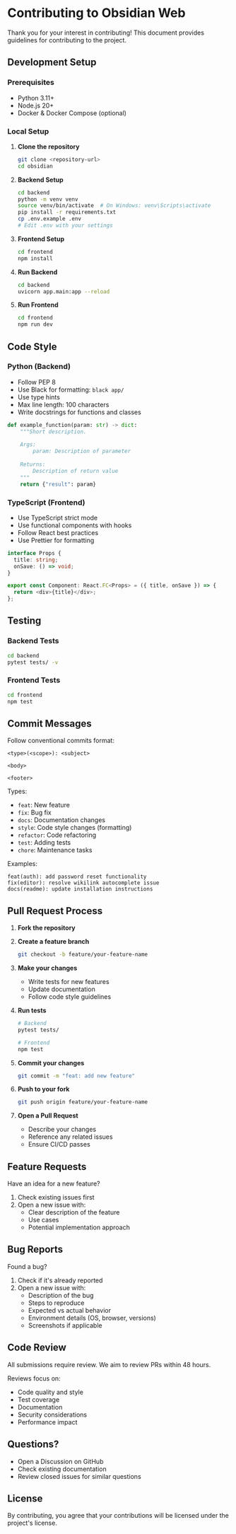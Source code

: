 # Contributing to Obsidian Web

Thank you for your interest in contributing! This document provides guidelines for contributing to the project.

## Development Setup

### Prerequisites

- Python 3.11+
- Node.js 20+
- Docker & Docker Compose (optional)

### Local Setup

1. **Clone the repository**
   ```bash
   git clone <repository-url>
   cd obsidian
   ```

2. **Backend Setup**
   ```bash
   cd backend
   python -m venv venv
   source venv/bin/activate  # On Windows: venv\Scripts\activate
   pip install -r requirements.txt
   cp .env.example .env
   # Edit .env with your settings
   ```

3. **Frontend Setup**
   ```bash
   cd frontend
   npm install
   ```

4. **Run Backend**
   ```bash
   cd backend
   uvicorn app.main:app --reload
   ```

5. **Run Frontend**
   ```bash
   cd frontend
   npm run dev
   ```

## Code Style

### Python (Backend)

- Follow PEP 8
- Use Black for formatting: `black app/`
- Use type hints
- Max line length: 100 characters
- Write docstrings for functions and classes

```python
def example_function(param: str) -> dict:
    """Short description.
    
    Args:
        param: Description of parameter
        
    Returns:
        Description of return value
    """
    return {"result": param}
```

### TypeScript (Frontend)

- Use TypeScript strict mode
- Use functional components with hooks
- Follow React best practices
- Use Prettier for formatting

```typescript
interface Props {
  title: string;
  onSave: () => void;
}

export const Component: React.FC<Props> = ({ title, onSave }) => {
  return <div>{title}</div>;
};
```

## Testing

### Backend Tests

```bash
cd backend
pytest tests/ -v
```

### Frontend Tests

```bash
cd frontend
npm test
```

## Commit Messages

Follow conventional commits format:

```
<type>(<scope>): <subject>

<body>

<footer>
```

Types:
- `feat`: New feature
- `fix`: Bug fix
- `docs`: Documentation changes
- `style`: Code style changes (formatting)
- `refactor`: Code refactoring
- `test`: Adding tests
- `chore`: Maintenance tasks

Examples:
```
feat(auth): add password reset functionality
fix(editor): resolve wikilink autocomplete issue
docs(readme): update installation instructions
```

## Pull Request Process

1. **Fork the repository**

2. **Create a feature branch**
   ```bash
   git checkout -b feature/your-feature-name
   ```

3. **Make your changes**
   - Write tests for new features
   - Update documentation
   - Follow code style guidelines

4. **Run tests**
   ```bash
   # Backend
   pytest tests/
   
   # Frontend
   npm test
   ```

5. **Commit your changes**
   ```bash
   git commit -m "feat: add new feature"
   ```

6. **Push to your fork**
   ```bash
   git push origin feature/your-feature-name
   ```

7. **Open a Pull Request**
   - Describe your changes
   - Reference any related issues
   - Ensure CI/CD passes

## Feature Requests

Have an idea for a new feature?

1. Check existing issues first
2. Open a new issue with:
   - Clear description of the feature
   - Use cases
   - Potential implementation approach

## Bug Reports

Found a bug?

1. Check if it's already reported
2. Open a new issue with:
   - Description of the bug
   - Steps to reproduce
   - Expected vs actual behavior
   - Environment details (OS, browser, versions)
   - Screenshots if applicable

## Code Review

All submissions require review. We aim to review PRs within 48 hours.

Reviews focus on:
- Code quality and style
- Test coverage
- Documentation
- Security considerations
- Performance impact

## Questions?

- Open a Discussion on GitHub
- Check existing documentation
- Review closed issues for similar questions

## License

By contributing, you agree that your contributions will be licensed under the project's license.

